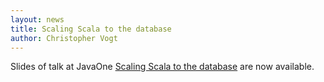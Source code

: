```yaml
---
layout: news
title: Scaling Scala to the database
author: Christopher Vogt
---
```

Slides of talk at JavaOne <a href="/docs/#20130925-javaone-scaling-scala-to-the-database">Scaling Scala to the database</a> are now available.
